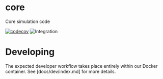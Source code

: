 # core
Core simulation code

[![codecov](https://codecov.io/gh/resim-ai/core/branch/main/graph/badge.svg?token=C32R7CQM3N)](https://codecov.io/gh/resim-ai/core)
![Integration](https://github.com/resim-ai/core/actions/workflows/daily-integration-tests.yml/badge.svg)

# Developing
The expected developer workflow takes place entirely within our Docker container.  See [docs/dev/index.md] for more details.
